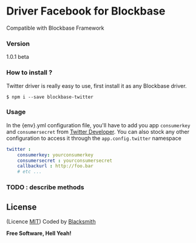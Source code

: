 # Driver Facebook for Blockbase
Compatible with Blockbase Framework

### Version
1.0.1 beta

### How to install ?
Twitter driver is really easy to use, first install it as any Blockbase driver.

```shell
$ npm i --save blockbase-twitter
```

### Usage
In the {env}.yml configuration file, you'll have to add you app `consumerkey` and `consumersecret` from [Twitter Developer](https://apps.twitter.com). You can also stock any other configuration to access it through the `app.config.twitter` namespace
```yml
twitter :
    consumerkey: yourconsumerkey
    consumersecret : yourconsumersecret
    callbackurl : http://foo.bar
    # etc ...
```

### TODO : describe methods

License
----
(Licence [MIT](https://github.com/blacksmithstudio/blockbase-express/blob/master/LICENCE))
Coded by [Blacksmith](https://www.blacksmith.studio)


**Free Software, Hell Yeah!**

[Node.js]:https://nodejs.org/en
[NPM]:https://www.npmjs.com
